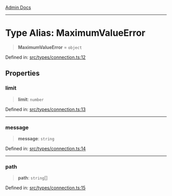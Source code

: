 [Admin Docs](/)

***

# Type Alias: MaximumValueError

> **MaximumValueError** = `object`

Defined in: [src/types/connection.ts:12](https://github.com/PalisadoesFoundation/talawa-admin/blob/main/src/types/connection.ts#L12)

## Properties

### limit

> **limit**: `number`

Defined in: [src/types/connection.ts:13](https://github.com/PalisadoesFoundation/talawa-admin/blob/main/src/types/connection.ts#L13)

***

### message

> **message**: `string`

Defined in: [src/types/connection.ts:14](https://github.com/PalisadoesFoundation/talawa-admin/blob/main/src/types/connection.ts#L14)

***

### path

> **path**: `string`[]

Defined in: [src/types/connection.ts:15](https://github.com/PalisadoesFoundation/talawa-admin/blob/main/src/types/connection.ts#L15)
